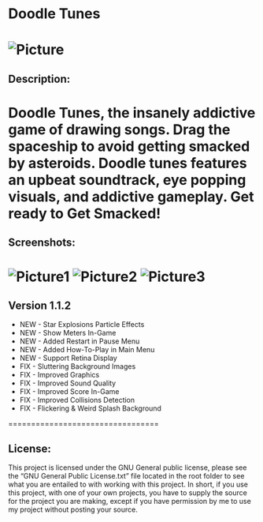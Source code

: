 Doodle Tunes
===========

![Picture](http://gyazo.com/25365eac65a0bdf86987754a691d8f3c.png)
=================================

## Description:
Doodle Tunes, the insanely addictive game of drawing songs. Drag the spaceship to avoid getting smacked by asteroids. Doodle tunes features an upbeat soundtrack, eye popping visuals, and addictive gameplay. Get ready to Get Smacked!
=================================

## Screenshots:
![Picture1](http://a995.phobos.apple.com/us/r1000/060/Purple/v4/c8/7f/c1/c87fc1b7-e046-9ed8-7560-b4ca23b2150f/mzl.xbfyysgm.320x480-75.jpg)
![Picture2](http://a157.phobos.apple.com/us/r1000/078/Purple2/v4/e3/2c/92/e32c928a-92fb-de9e-c011-8ffcb5db97d4/mzl.gbmpzrni.320x480-75.jpg)
![Picture3](http://a1382.phobos.apple.com/us/r1000/091/Purple2/v4/5d/f3/73/5df3730c-6b2a-56d3-2230-addda2c4ae24/mzl.iihogyck.320x480-75.jpg)
=================================

## Version 1.1.2
* NEW - Star Explosions Particle Effects
* NEW - Show Meters In-Game
* NEW - Added Restart in Pause Menu
* NEW - Added How-To-Play in Main Menu
* NEW - Support Retina Display
* FIX - Sluttering Background Images
* FIX - Improved Graphics
* FIX - Improved Sound Quality
* FIX - Improved Score In-Game
* FIX - Improved Collisions Detection
* FIX - Flickering & Weird Splash Background

=================================
## License: 
This project is licensed under the GNU General public license, please see the “GNU General Public License.txt” file located in the root folder to see what you are entailed to with working with this project. In short, if you use this project, with one of your own projects, you have to supply the source for the project you are making, except if you have permission by me to use my project without posting your source.
